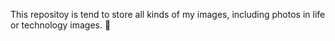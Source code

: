 This repositoy is tend to store all kinds of my images, including photos in life or technology images. :tada:
